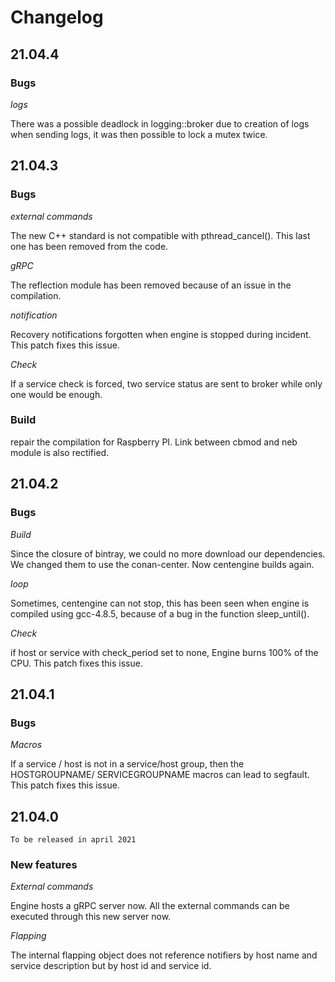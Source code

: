 # Changelog

## 21.04.4

### Bugs

*logs*

There was a possible deadlock in logging::broker due to creation of logs when
sending logs, it was then possible to lock a mutex twice.

## 21.04.3

### Bugs

*external commands*

The new C++ standard is not compatible with pthread\_cancel(). This last one has
been removed from the code.

*gRPC*

The reflection module has been removed because of an issue in the compilation.

*notification*

Recovery notifications forgotten when engine is stopped during incident.
This patch fixes this issue.

*Check*

If a service check is forced, two service status are sent to broker while only
one would be enough.

### Build

repair the compilation for Raspberry PI. Link between cbmod and neb module is
also rectified.

## 21.04.2

### Bugs

*Build*

Since the closure of bintray, we could no more download our dependencies. We
changed them to use the conan-center. Now centengine builds again.

*loop*

Sometimes, centengine can not stop, this has been seen when engine is compiled
using gcc-4.8.5, because of a bug in the function sleep\_until().

*Check*

if host or service with check_period set to none, Engine burns 100% of the CPU.
This patch fixes this issue.

## 21.04.1

### Bugs

*Macros*

If a service / host is not in a service/host group, then the HOSTGROUPNAME/
SERVICEGROUPNAME macros can lead to segfault. This patch fixes this issue.

## 21.04.0

`To be released in april 2021`

### New features

*External commands*

Engine hosts a gRPC server now. All the external commands can be executed
through this new server now.

*Flapping*

The internal flapping object does not reference notifiers by host name and
service description but by host id and service id.
